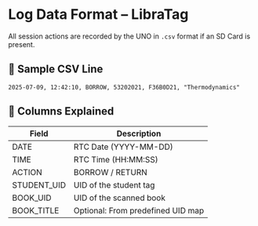 # Log Data Format – LibraTag

All session actions are recorded by the UNO in `.csv` format if an SD Card is present.

## 📄 Sample CSV Line
```
2025-07-09, 12:42:10, BORROW, 53202021, F36B0D21, "Thermodynamics"
```

## 📑 Columns Explained

| Field        | Description                       |
| ------------ | --------------------------------- |
| DATE         | RTC Date (YYYY-MM-DD)             |
| TIME         | RTC Time (HH:MM:SS)               |
| ACTION       | BORROW / RETURN                   |
| STUDENT_UID  | UID of the student tag            |
| BOOK_UID     | UID of the scanned book           |
| BOOK_TITLE   | Optional: From predefined UID map |

